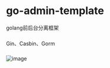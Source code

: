 # go-admin-template
golang前后台分离框架

###
Gin、Casbin、Gorm

###
![image](http://img1.sscmgroup.com/news/1d215a92-d12d-4437-8225-3128347ee46c.jpg)
